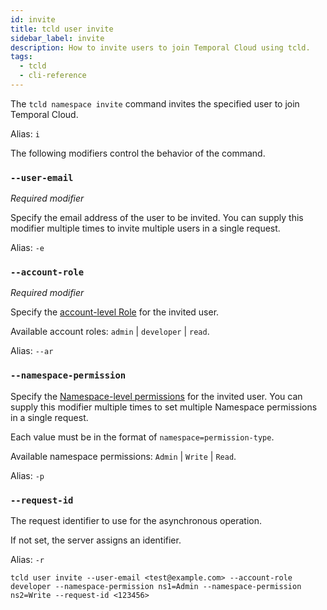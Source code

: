 ```yaml
---
id: invite
title: tcld user invite
sidebar_label: invite
description: How to invite users to join Temporal Cloud using tcld.
tags:
  - tcld
  - cli-reference
---
```


The `tcld namespace invite` command invites the specified user to join Temporal Cloud.

Alias: `i`

The following modifiers control the behavior of the command.

### `--user-email`

_Required modifier_

Specify the email address of the user to be invited.
You can supply this modifier multiple times to invite multiple users in a single request.

Alias: `-e`

### `--account-role`

_Required modifier_

Specify the [account-level Role](/cloud/#account-level-roles) for the invited user.

Available account roles: `admin` | `developer` | `read`.

Alias: `--ar`

### `--namespace-permission`

Specify the [Namespace-level permissions](/cloud/#namespace-level-permissions) for the invited user.
You can supply this modifier multiple times to set multiple Namespace permissions in a single request.

Each value must be in the format of `namespace=permission-type`.

Available namespace permissions: `Admin` | `Write` | `Read`.

Alias: `-p`

### `--request-id`

The request identifier to use for the asynchronous operation.

If not set, the server assigns an identifier.

Alias: `-r`

```command
tcld user invite --user-email <test@example.com> --account-role developer --namespace-permission ns1=Admin --namespace-permission ns2=Write --request-id <123456>
```

